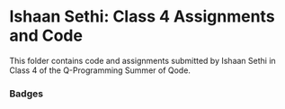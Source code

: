 # Ishaan Sethi: Class 4 Assignments and Code
This folder contains code and assignments submitted by Ishaan Sethi in Class 4 of the Q-Programming Summer of Qode.
### Badges